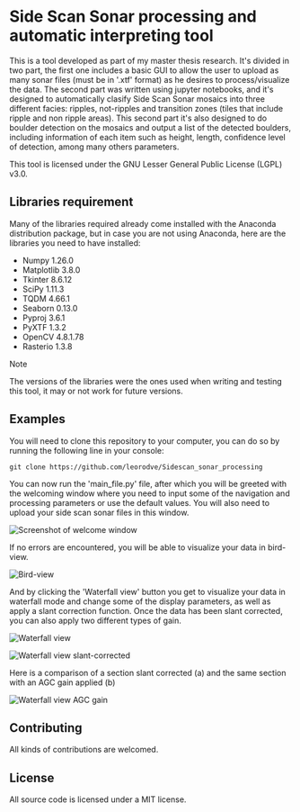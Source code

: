 # Side Scan Sonar processing and automatic interpreting tool
This is a tool developed as part of my master thesis research. It's divided in two part, the first one includes a basic GUI to allow the user to upload as many sonar files (must be in '.xtf' format) as he desires to process/visualize the data. The second part was written using jupyter notebooks, and it's designed to automatically clasify Side Scan Sonar mosaics into three different facies: ripples, not-ripples and transition zones (tiles that include ripple and non ripple areas). This second part it's also designed to do boulder detection on the mosaics and output a list of the detected boulders, including information of each item such as height, length, confidence level of detection, among many others parameters.

This tool is licensed under the GNU Lesser General Public License (LGPL) v3.0.

## Libraries requirement
Many of the libraries required already come installed with the Anaconda distribution package, but in case you are not using Anaconda, here are the libraries you need to have installed:

* Numpy 1.26.0
* Matplotlib 3.8.0
* Tkinter 8.6.12
* SciPy  1.11.3
* TQDM  4.66.1
* Seaborn  0.13.0
* Pyproj  3.6.1
* PyXTF  1.3.2
* OpenCV  4.8.1.78
* Rasterio  1.3.8

> [!NOTE]
> The versions of the libraries were the ones used when writing and testing this tool, it may or not work for future versions.

## Examples
You will need to clone this repository to your computer, you can do so by running the following line in your console:

` git clone https://github.com/leorodve/Sidescan_sonar_processing `

You can now run the 'main_file.py' file, after which you will be greeted with the welcoming window where you need to input some of the navigation and processing parameters or use the default values. You will also need to upload your side scan sonar files in this window.

![Screenshot of welcome window](https://imgur.com/fGjtPzL.png)

If no errors are encountered, you will be able to visualize your data in bird-view.

![Bird-view](https://imgur.com/kYEXjL8.png)

And by clicking the 'Waterfall view' button you get to visualize your data in waterfall mode and change some of the display parameters, as well as apply a slant correction function. Once the data has been slant corrected, you can also apply two different types of gain.

![Waterfall view](https://imgur.com/NYMzG23.png)

![Waterfall view slant-corrected](https://imgur.com/QpfS4QQ.png)

Here is a comparison of a section slant corrected (a) and the same section with an AGC gain applied (b)

![Waterfall view AGC gain](https://imgur.com/SRj0fuD.png)

## Contributing

All kinds of contributions are welcomed.

## License

All source code is licensed under a MIT license. 
